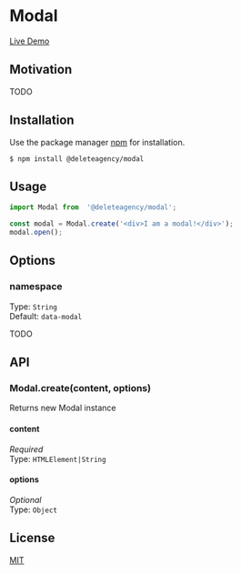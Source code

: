 # Modal

[Live Demo](https://delete-agency.github.io/modal/)

## Motivation

TODO 

## Installation

Use the package manager [npm](https://docs.npmjs.com/about-npm/) for installation.

```
$ npm install @deleteagency/modal
```

## Usage

```js
import Modal from  '@deleteagency/modal';

const modal = Modal.create('<div>I am a modal!</div>');
modal.open();
```

## Options

### namespace

Type: `String`<br>
Default: `data-modal`

TODO

## API

### Modal.create(content, options)

Returns new Modal instance

#### content

*Required*<br>
Type: `HTMLElement|String`

#### options

*Optional*<br>
Type: `Object`

## License
[MIT](https://choosealicense.com/licenses/mit/)